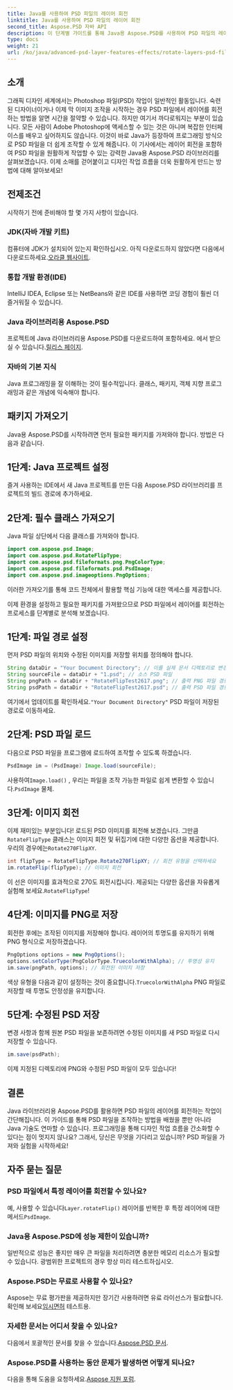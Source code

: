 ```yaml
---
title: Java를 사용하여 PSD 파일의 레이어 회전
linktitle: Java를 사용하여 PSD 파일의 레이어 회전
second_title: Aspose.PSD 자바 API
description: 이 단계별 가이드를 통해 Java용 Aspose.PSD를 사용하여 PSD 파일의 레이어를 쉽게 회전하는 방법을 알아보세요.
type: docs
weight: 21
url: /ko/java/advanced-psd-layer-features-effects/rotate-layers-psd-files/
---
```

## 소개
그래픽 디자인 세계에서는 Photoshop 파일(PSD) 작업이 일반적인 활동입니다. 숙련된 디자이너이거나 이제 막 이미지 조작을 시작하는 경우 PSD 파일에서 레이어를 회전하는 방법을 알면 시간을 절약할 수 있습니다. 하지만 여기서 까다로워지는 부분이 있습니다. 모든 사람이 Adobe Photoshop에 액세스할 수 있는 것은 아니며 복잡한 인터페이스를 배우고 싶어하지도 않습니다. 이것이 바로 Java가 등장하여 프로그래밍 방식으로 PSD 파일을 더 쉽게 조작할 수 있게 해줍니다. 이 기사에서는 레이어 회전을 포함하여 PSD 파일을 원활하게 작업할 수 있는 강력한 Java용 Aspose.PSD 라이브러리를 살펴보겠습니다. 이제 소매를 걷어붙이고 디자인 작업 흐름을 더욱 원활하게 만드는 방법에 대해 알아보세요!
## 전제조건
시작하기 전에 준비해야 할 몇 가지 사항이 있습니다.
### JDK(자바 개발 키트)
 컴퓨터에 JDK가 설치되어 있는지 확인하십시오. 아직 다운로드하지 않았다면 다음에서 다운로드하세요.[오라클 웹사이트](https://www.oracle.com/java/technologies/javase-downloads.html).
### 통합 개발 환경(IDE)
IntelliJ IDEA, Eclipse 또는 NetBeans와 같은 IDE를 사용하면 코딩 경험이 훨씬 더 즐거워질 수 있습니다.
### Java 라이브러리용 Aspose.PSD
 프로젝트에 Java 라이브러리용 Aspose.PSD를 다운로드하여 포함하세요. 에서 받으실 수 있습니다.[릴리스 페이지](https://releases.aspose.com/psd/java/).
### 자바의 기본 지식
Java 프로그래밍을 잘 이해하는 것이 필수적입니다. 클래스, 패키지, 객체 지향 프로그래밍과 같은 개념에 익숙해야 합니다.
## 패키지 가져오기
Java용 Aspose.PSD를 시작하려면 먼저 필요한 패키지를 가져와야 합니다. 방법은 다음과 같습니다.
## 1단계: Java 프로젝트 설정
즐겨 사용하는 IDE에서 새 Java 프로젝트를 만든 다음 Aspose.PSD 라이브러리를 프로젝트의 빌드 경로에 추가하세요.
## 2단계: 필수 클래스 가져오기
Java 파일 상단에서 다음 클래스를 가져와야 합니다.
```java
import com.aspose.psd.Image;
import com.aspose.psd.RotateFlipType;
import com.aspose.psd.fileformats.png.PngColorType;
import com.aspose.psd.fileformats.psd.PsdImage;
import com.aspose.psd.imageoptions.PngOptions;
```
이러한 가져오기를 통해 코드 전체에서 활용할 핵심 기능에 대한 액세스를 제공합니다. 

이제 환경을 설정하고 필요한 패키지를 가져왔으므로 PSD 파일에서 레이어를 회전하는 프로세스를 단계별로 분석해 보겠습니다.
## 1단계: 파일 경로 설정

먼저 PSD 파일의 위치와 수정된 이미지를 저장할 위치를 정의해야 합니다. 
```java
String dataDir = "Your Document Directory"; // 이를 실제 문서 디렉토리로 변경하십시오.
String sourceFile = dataDir + "1.psd"; // 소스 PSD 파일
String pngPath = dataDir + "RotateFlipTest2617.png"; // 출력 PNG 파일 경로
String psdPath = dataDir + "RotateFlipTest2617.psd"; // 출력 PSD 파일 경로
```
 여기에서 업데이트를 확인하세요.`"Your Document Directory"` PSD 파일이 저장된 경로로 이동하세요.
## 2단계: PSD 파일 로드

다음으로 PSD 파일을 프로그램에 로드하여 조작할 수 있도록 하겠습니다.
```java
PsdImage im = (PsdImage) Image.load(sourceFile);
```
 사용하여`Image.load()` , 우리는 파일을 조작 가능한 파일로 쉽게 변환할 수 있습니다.`PsdImage` 물체.
## 3단계: 이미지 회전

 이제 재미있는 부분입니다! 로드된 PSD 이미지를 회전해 보겠습니다. 그만큼`RotateFlipType` 클래스는 이미지 회전 및 뒤집기에 대한 다양한 옵션을 제공합니다. 우리의 경우에는`Rotate270FlipXY`.
```java
int flipType = RotateFlipType.Rotate270FlipXY; // 회전 유형을 선택하세요
im.rotateFlip(flipType); // 이미지 회전
```
이 선은 이미지를 효과적으로 270도 회전시킵니다. 제공되는 다양한 옵션을 자유롭게 실험해 보세요.`RotateFlipType`!
## 4단계: 이미지를 PNG로 저장

회전한 후에는 조작된 이미지를 저장해야 합니다. 레이어의 투명도를 유지하기 위해 PNG 형식으로 저장하겠습니다.
```java
PngOptions options = new PngOptions();
options.setColorType(PngColorType.TruecolorWithAlpha); // 투명성 유지
im.save(pngPath, options); // 회전된 이미지 저장
```
 색상 유형을 다음과 같이 설정하는 것이 중요합니다.`TruecolorWithAlpha` PNG 파일로 저장할 때 투명도 안정성을 유지합니다.
## 5단계: 수정된 PSD 저장

변경 사항과 함께 원본 PSD 파일을 보존하려면 수정된 이미지를 새 PSD 파일로 다시 저장할 수 있습니다.
```java
im.save(psdPath);
```
이제 지정된 디렉토리에 PNG와 수정된 PSD 파일이 모두 있습니다!
## 결론
Java 라이브러리용 Aspose.PSD를 활용하면 PSD 파일의 레이어를 회전하는 작업이 간단해집니다. 이 가이드를 통해 PSD 파일을 조작하는 방법을 배웠을 뿐만 아니라 Java 기술도 연마할 수 있습니다. 프로그래밍을 통해 디자인 작업 흐름을 간소화할 수 있다는 점이 멋지지 않나요? 그래서, 당신은 무엇을 기다리고 있습니까? PSD 파일을 가져와 실험을 시작하세요!
## 자주 묻는 질문
### PSD 파일에서 특정 레이어를 회전할 수 있나요?
 예, 사용할 수 있습니다`Layer.rotateFlip()` 레이어를 반복한 후 특정 레이어에 대한 메서드`PsdImage`.
### Java용 Aspose.PSD에 성능 제한이 있습니까?
일반적으로 성능은 좋지만 매우 큰 파일을 처리하려면 충분한 메모리 리소스가 필요할 수 있습니다. 광범위한 프로젝트의 경우 항상 미리 테스트하십시오.
### Aspose.PSD는 무료로 사용할 수 있나요?
 Aspose는 무료 평가판을 제공하지만 장기간 사용하려면 유료 라이선스가 필요합니다. 확인해 보세요[임시면허](https://purchase.aspose.com/temporary-license/) 테스트용.
### 자세한 문서는 어디서 찾을 수 있나요?
 다음에서 포괄적인 문서를 찾을 수 있습니다.[Aspose.PSD 문서](https://reference.aspose.com/psd/java/).
### Aspose.PSD를 사용하는 동안 문제가 발생하면 어떻게 되나요?
 다음을 통해 도움을 요청하세요.[Aspose 지원 포럼](https://forum.aspose.com/c/psd/34).